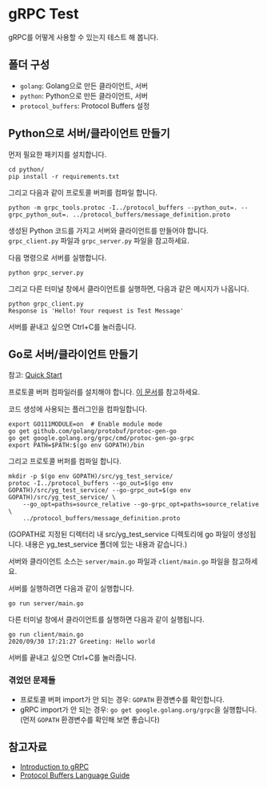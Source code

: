 # gRPC Test

gRPC를 어떻게 사용할 수 있는지 테스트 해 봅니다.

## 폴더 구성

* `golang`: Golang으로 만든 클라이언트, 서버
* `python`: Python으로 만든 클라이언트, 서버
* `protocol_buffers`: Protocol Buffers 설정

## Python으로 서버/클라이언트 만들기

먼저 필요한 패키지를 설치합니다.

```
cd python/
pip install -r requirements.txt 
```

그리고 다음과 같이 프로토콜 버퍼를 컴파일 합니다.

```
python -m grpc_tools.protoc -I../protocol_buffers --python_out=. --grpc_python_out=. ../protocol_buffers/message_definition.proto
```

생성된 Python 코드를 가지고 서버와 클라이언트를 만들어야 합니다. `grpc_client.py` 파일과 `grpc_server.py` 파일을 참고하세요.

다음 명령으로 서버를 실행합니다. 

```
python grpc_server.py
```

그리고 다른 터미널 창에서 클라이언트를 실행하면, 다음과 같은 메시지가 나옵니다. 

```
python grpc_client.py
Response is 'Hello! Your request is Test Message'
```

서버를 끝내고 싶으면 Ctrl+C를 눌러줍니다. 

## Go로 서버/클라이언트 만들기

참고: [Quick Start](https://grpc.io/docs/languages/go/quickstart/)

프로토콜 버퍼 컴파일러를 설치해야 합니다. [이 문서](https://grpc.io/docs/protoc-installation/)를 참고하세요.

코드 생성에 사용되는 플러그인을 컴파일합니다. 

```
export GO111MODULE=on  # Enable module mode
go get github.com/golang/protobuf/protoc-gen-go
go get google.golang.org/grpc/cmd/protoc-gen-go-grpc
export PATH=$PATH:$(go env GOPATH)/bin
```

그리고 프로토콜 버퍼를 컴파일 합니다. 

```
mkdir -p $(go env GOPATH)/src/yg_test_service/
protoc -I../protocol_buffers --go_out=$(go env GOPATH)/src/yg_test_service/ --go-grpc_out=$(go env GOPATH)/src/yg_test_service/ \
    --go_opt=paths=source_relative --go-grpc_opt=paths=source_relative \
    ../protocol_buffers/message_definition.proto
```

(GOPATH로 지정된 디렉터리 내 src/yg_test_service 디렉토리에 go 파일이 생성됩니다. 내용은 yg_test_service 폴더에 있는 내용과 같습니다.)

서버와 클라이언트 소스는 `server/main.go` 파일과 `client/main.go` 파일을 참고하세요.

서버를 실행하려면 다음과 같이 실행합니다. 

```
go run server/main.go
```

다른 터미널 창에서 클라이언트를 실행하면 다음과 같이 실행됩니다. 

```
go run client/main.go
2020/09/30 17:21:27 Greeting: Hello world
```

서버를 끝내고 싶으면 Ctrl+C를 눌러줍니다. 

### 겪었던 문제들

* 프로토콜 버퍼 import가 안 되는 경우: `GOPATH` 환경변수를 확인합니다. 
* gRPC import가 안 되는 경우: `go get google.golang.org/grpc`을 실행합니다. (먼저 `GOPATH` 환경변수를 확인해 보면 좋습니다)

## 참고자료

* [Introduction to gRPC](https://grpc.io/docs/what-is-grpc/introduction/)
* [Protocol Buffers Language Guide](https://developers.google.com/protocol-buffers/docs/overview#simple)